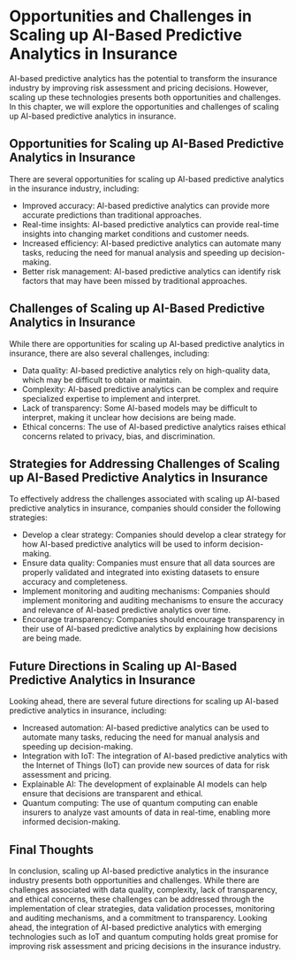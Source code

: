 Opportunities and Challenges in Scaling up AI-Based Predictive Analytics in Insurance
================================================================================================================================

AI-based predictive analytics has the potential to transform the insurance industry by improving risk assessment and pricing decisions. However, scaling up these technologies presents both opportunities and challenges. In this chapter, we will explore the opportunities and challenges of scaling up AI-based predictive analytics in insurance.

Opportunities for Scaling up AI-Based Predictive Analytics in Insurance
-----------------------------------------------------------------------

There are several opportunities for scaling up AI-based predictive analytics in the insurance industry, including:

* Improved accuracy: AI-based predictive analytics can provide more accurate predictions than traditional approaches.
* Real-time insights: AI-based predictive analytics can provide real-time insights into changing market conditions and customer needs.
* Increased efficiency: AI-based predictive analytics can automate many tasks, reducing the need for manual analysis and speeding up decision-making.
* Better risk management: AI-based predictive analytics can identify risk factors that may have been missed by traditional approaches.

Challenges of Scaling up AI-Based Predictive Analytics in Insurance
-------------------------------------------------------------------

While there are opportunities for scaling up AI-based predictive analytics in insurance, there are also several challenges, including:

* Data quality: AI-based predictive analytics rely on high-quality data, which may be difficult to obtain or maintain.
* Complexity: AI-based predictive analytics can be complex and require specialized expertise to implement and interpret.
* Lack of transparency: Some AI-based models may be difficult to interpret, making it unclear how decisions are being made.
* Ethical concerns: The use of AI-based predictive analytics raises ethical concerns related to privacy, bias, and discrimination.

Strategies for Addressing Challenges of Scaling up AI-Based Predictive Analytics in Insurance
---------------------------------------------------------------------------------------------

To effectively address the challenges associated with scaling up AI-based predictive analytics in insurance, companies should consider the following strategies:

* Develop a clear strategy: Companies should develop a clear strategy for how AI-based predictive analytics will be used to inform decision-making.
* Ensure data quality: Companies must ensure that all data sources are properly validated and integrated into existing datasets to ensure accuracy and completeness.
* Implement monitoring and auditing mechanisms: Companies should implement monitoring and auditing mechanisms to ensure the accuracy and relevance of AI-based predictive analytics over time.
* Encourage transparency: Companies should encourage transparency in their use of AI-based predictive analytics by explaining how decisions are being made.

Future Directions in Scaling up AI-Based Predictive Analytics in Insurance
--------------------------------------------------------------------------

Looking ahead, there are several future directions for scaling up AI-based predictive analytics in insurance, including:

* Increased automation: AI-based predictive analytics can be used to automate many tasks, reducing the need for manual analysis and speeding up decision-making.
* Integration with IoT: The integration of AI-based predictive analytics with the Internet of Things (IoT) can provide new sources of data for risk assessment and pricing.
* Explainable AI: The development of explainable AI models can help ensure that decisions are transparent and ethical.
* Quantum computing: The use of quantum computing can enable insurers to analyze vast amounts of data in real-time, enabling more informed decision-making.

Final Thoughts
--------------

In conclusion, scaling up AI-based predictive analytics in the insurance industry presents both opportunities and challenges. While there are challenges associated with data quality, complexity, lack of transparency, and ethical concerns, these challenges can be addressed through the implementation of clear strategies, data validation processes, monitoring and auditing mechanisms, and a commitment to transparency. Looking ahead, the integration of AI-based predictive analytics with emerging technologies such as IoT and quantum computing holds great promise for improving risk assessment and pricing decisions in the insurance industry.
